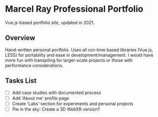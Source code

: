 # Marcel Ray Professional Portfolio
Vue.js-based portfolio site, updated in 2021.

## Overview

Hand-written personal portfolio. Uses all run-time based libraries (Vue.js, LESS) for portability and ease in development/management. I would have more fun with transpiling for larger-scale projects or those with performance considerations.

## Tasks List

- [ ] Add case studies with documented process
- [ ] Add 'About me' profile page
- [ ] Create 'Labs' section for experiments and personal projects
- [ ] Pie in the sky: Create a 3D WebXR version?

